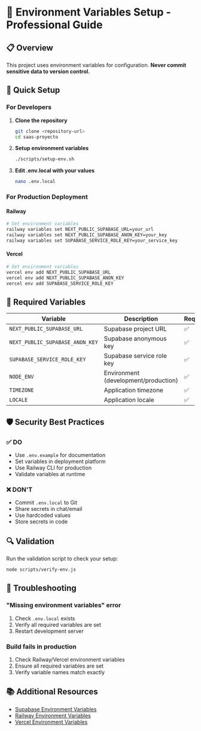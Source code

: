 # 🔐 Environment Variables Setup - Professional Guide

## 📋 Overview

This project uses environment variables for configuration. **Never commit sensitive data to version control.**

## 🚀 Quick Setup

### For Developers

1. **Clone the repository**
   ```bash
   git clone <repository-url>
   cd saas-proyecto
   ```

2. **Setup environment variables**
   ```bash
   ./scripts/setup-env.sh
   ```

3. **Edit .env.local with your values**
   ```bash
   nano .env.local
   ```

### For Production Deployment

#### Railway
```bash
# Set environment variables
railway variables set NEXT_PUBLIC_SUPABASE_URL=your_url
railway variables set NEXT_PUBLIC_SUPABASE_ANON_KEY=your_key
railway variables set SUPABASE_SERVICE_ROLE_KEY=your_service_key
```

#### Vercel
```bash
# Set environment variables
vercel env add NEXT_PUBLIC_SUPABASE_URL
vercel env add NEXT_PUBLIC_SUPABASE_ANON_KEY
vercel env add SUPABASE_SERVICE_ROLE_KEY
```

## 🔧 Required Variables

| Variable | Description | Required |
|----------|-------------|----------|
| `NEXT_PUBLIC_SUPABASE_URL` | Supabase project URL | ✅ |
| `NEXT_PUBLIC_SUPABASE_ANON_KEY` | Supabase anonymous key | ✅ |
| `SUPABASE_SERVICE_ROLE_KEY` | Supabase service role key | ✅ |
| `NODE_ENV` | Environment (development/production) | ✅ |
| `TIMEZONE` | Application timezone | ✅ |
| `LOCALE` | Application locale | ✅ |

## 🛡️ Security Best Practices

### ✅ DO
- Use `.env.example` for documentation
- Set variables in deployment platform
- Use Railway CLI for production
- Validate variables at runtime

### ❌ DON'T
- Commit `.env.local` to Git
- Share secrets in chat/email
- Use hardcoded values
- Store secrets in code

## 🔍 Validation

Run the validation script to check your setup:
```bash
node scripts/verify-env.js
```

## 🚨 Troubleshooting

### "Missing environment variables" error
1. Check `.env.local` exists
2. Verify all required variables are set
3. Restart development server

### Build fails in production
1. Check Railway/Vercel environment variables
2. Ensure all required variables are set
3. Verify variable names match exactly

## 📚 Additional Resources

- [Supabase Environment Variables](https://supabase.com/docs/guides/getting-started/environment-variables)
- [Railway Environment Variables](https://docs.railway.app/develop/variables)
- [Vercel Environment Variables](https://vercel.com/docs/concepts/projects/environment-variables) 